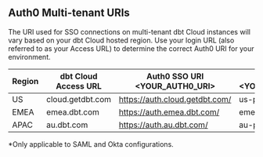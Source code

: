 ## Auth0 Multi-tenant URIs

The URI used for SSO connections on multi-tenant dbt Cloud instances will vary based on your dbt Cloud hosted region. Use your login URL (also referred to as your Access URL) to determine the correct Auth0 URI for your environment.

| Region | dbt Cloud Access URL | Auth0 SSO URI <YOUR_AUTH0_URI> | Auth0 Entity ID <YOUR_AUTH0_ENTITYID>* |
|--------|-----------------------|-------------------------------|----------------------------------------|
| US     | cloud.getdbt.com     | https://auth.cloud.getdbt.com/ | us-production-mt                       |
| EMEA   | emea.dbt.com         | https://auth.emea.dbt.com/     | emea-production-mt                     |
| APAC   | au.dbt.com           | https://auth.au.dbt.com/       | au-production-mt                       |

*Only applicable to SAML and Okta configurations.